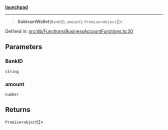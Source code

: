 [**launchpad**](index.md)

***

> **SubtractWallet**(`BankID`, `amount`): `Promise`\<`object`[]\>

Defined in: [src/db/Functions/BusinessAccountFunctions.ts:30](https://github.com/victorbratov/launchpad/blob/ba912ff5e4884ef55d41a8ab239f2bb8e81f8ecb/src/db/Functions/BusinessAccountFunctions.ts#L30)

## Parameters

### BankID

`string`

### amount

`number`

## Returns

`Promise`\<`object`[]\>
